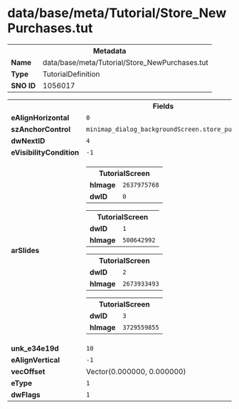 <h1>data/base/meta/Tutorial/Store_NewPurchases.tut</h1><table><tr><th colspan="100%">Metadata</th></tr><tr><td><b>Name</b></td><td>data/base/meta/Tutorial/Store_NewPurchases.tut</td></tr><tr><td><b>Type</b></td><td>TutorialDefinition</td></tr><tr><td><b>SNO ID</b></td><td>1056017</td></tr></table>

<table><tr><th colspan="100%">Fields</th></tr><tr><td><b>eAlignHorizontal</b></td><td><code>0</code></td></tr><tr><td><b>szAnchorControl</b></td><td><code>minimap_dialog_backgroundScreen.store_purchase_status_container</code></td></tr><tr><td><b>dwNextID</b></td><td><code>4</code></td></tr><tr><td><b>eVisibilityCondition</b></td><td><code>-1</code></td></tr><tr><td><b>arSlides</b></td><td><table><tr><th colspan="100%">TutorialScreen</th></tr><tr><td><b>hImage</b></td><td><code>2637975768</code></td></tr><tr><td><b>dwID</b></td><td><code>0</code></td></tr></table>


<table><tr><th colspan="100%">TutorialScreen</th></tr><tr><td><b>dwID</b></td><td><code>1</code></td></tr><tr><td><b>hImage</b></td><td><code>500642992</code></td></tr></table>


<table><tr><th colspan="100%">TutorialScreen</th></tr><tr><td><b>dwID</b></td><td><code>2</code></td></tr><tr><td><b>hImage</b></td><td><code>2673933493</code></td></tr></table>


<table><tr><th colspan="100%">TutorialScreen</th></tr><tr><td><b>dwID</b></td><td><code>3</code></td></tr><tr><td><b>hImage</b></td><td><code>3729559855</code></td></tr></table>


</td></tr><tr><td><b>unk_e34e19d</b></td><td><code>10</code></td></tr><tr><td><b>eAlignVertical</b></td><td><code>-1</code></td></tr><tr><td><b>vecOffset</b></td><td>Vector(0.000000, 0.000000)</td></tr><tr><td><b>eType</b></td><td><code>1</code></td></tr><tr><td><b>dwFlags</b></td><td><code>1</code></td></tr></table>

